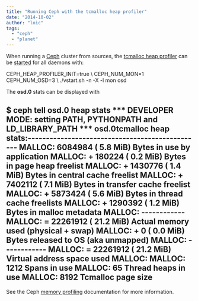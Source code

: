 ```yaml
---
title: "Running Ceph with the tcmalloc heap profiler"
date: "2014-10-02"
author: "loic"
tags: 
  - "ceph"
  - "planet"
---
```


When running a [Ceph](http://ceph.com/) cluster from sources, the [tcmalloc heap profiler](https://google-perftools.googlecode.com/svn/trunk/doc/heap_checker.html) can be [started](https://github.com/ceph/ceph/blob/giant/src/perfglue/heap_profiler.cc#L32) for all daemons with:

CEPH\_HEAP\_PROFILER\_INIT=true \\
  CEPH\_NUM\_MON=1 CEPH\_NUM\_OSD=3 \\
  ./vstart.sh -n -X -l mon osd

The **osd.0** stats can be displayed with

$ ceph tell osd.0 heap stats
\*\*\* DEVELOPER MODE: setting PATH, PYTHONPATH and LD\_LIBRARY\_PATH \*\*\*
osd.0tcmalloc heap stats:------------------------------------------------
MALLOC:        6084984 (    5.8 MiB) Bytes in use by application
MALLOC: +       180224 (    0.2 MiB) Bytes in page heap freelist
MALLOC: +      1430776 (    1.4 MiB) Bytes in central cache freelist
MALLOC: +      7402112 (    7.1 MiB) Bytes in transfer cache freelist
MALLOC: +      5873424 (    5.6 MiB) Bytes in thread cache freelists
MALLOC: +      1290392 (    1.2 MiB) Bytes in malloc metadata
MALLOC:   ------------
MALLOC: =     22261912 (   21.2 MiB) Actual memory used (physical + swap)
MALLOC: +            0 (    0.0 MiB) Bytes released to OS (aka unmapped)
MALLOC:   ------------
MALLOC: =     22261912 (   21.2 MiB) Virtual address space used
MALLOC:
MALLOC:           1212              Spans in use
MALLOC:             65              Thread heaps in use
MALLOC:           8192              Tcmalloc page size
------------------------------------------------

See the Ceph [memory profiling](http://ceph.com/docs/v0.71/rados/troubleshooting/memory-profiling/) documentation for more information.
